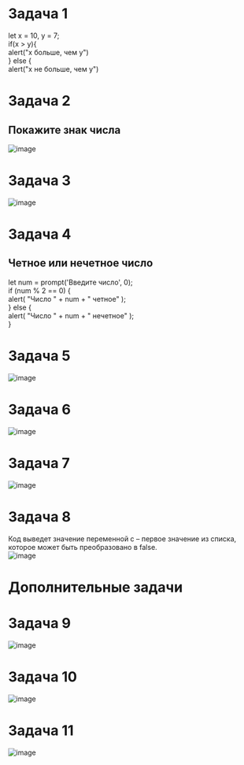 # Задача 1  

let x = 10, y = 7;  
if(x > y){  
alert("x больше, чем y")  
} else {  
 alert("x не больше, чем y")  


# Задача 2  
## Покажите знак числа 
![image](https://user-images.githubusercontent.com/113675674/210323243-a8e98be4-946d-41fd-92c4-18670709988c.png)  


# Задача 3  
![image](https://user-images.githubusercontent.com/113675674/210323355-e1af8388-3565-4bdd-9b69-8495d5646377.png)  

# Задача 4  
## Четное или нечетное число  
let num = prompt('Введите число', 0);  
if (num % 2 == 0) {   
alert( "Число " + num + " четное" );  
} else {  
alert( "Число " + num + " нечетное" );  
}  

# Задача 5  
![image](https://user-images.githubusercontent.com/113675674/210323926-4fd76528-a205-4056-bf4d-8376d11be70d.png)  

# Задача 6  
![image](https://user-images.githubusercontent.com/113675674/210324045-41c89e3f-7da2-44a5-aa92-173bf6a4e95e.png)  

# Задача 7 
![image](https://user-images.githubusercontent.com/113675674/210324147-85f4c817-4bd9-4d2e-b607-053a42090e91.png)  

# Задача 8  
Код выведет значение переменной c – первое значение из списка, которое может быть преобразовано в false.  
![image](https://user-images.githubusercontent.com/113675674/210324278-f3513598-5a41-4c04-b40e-86d486fc823f.png)


# Дополнительные задачи  

# Задача 9  
![image](https://user-images.githubusercontent.com/113675674/210324968-8398a8f1-d706-4c5c-937e-1ec4c330e33b.png)  

# Задача 10  
 ![image](https://user-images.githubusercontent.com/113675674/210325018-8e7ed906-1b7e-4e53-a38f-27599a9d6a7d.png)  

# Задача 11  
![image](https://user-images.githubusercontent.com/113675674/210325075-be2105ad-0d3b-484f-98c4-a742f064e6fe.png)  





